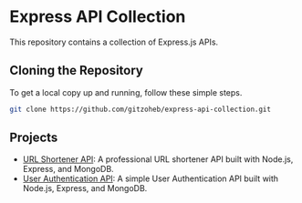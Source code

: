 # Express API Collection

This repository contains a collection of Express.js APIs.

## Cloning the Repository

To get a local copy up and running, follow these simple steps.

```bash
git clone https://github.com/gitzoheb/express-api-collection.git
```

## Projects

-   [URL Shortener API](./url-shortener-api/): A professional URL shortener API built with Node.js, Express, and MongoDB.
-   [User Authentication API](./user-auth-api/): A simple User Authentication API built with Node.js, Express, and MongoDB.
